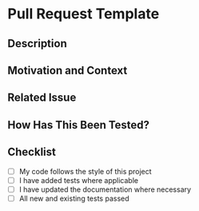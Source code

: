 # Pull Request Template

## Description
<!-- Please describe your changes in detail. -->

## Motivation and Context
<!-- Why is this change required? What problem does it solve? -->

## Related Issue
<!-- If this PR addresses an open issue, link to it here. -->

## How Has This Been Tested?
<!-- Please describe how you tested your changes. -->

## Checklist
- [ ] My code follows the style of this project
- [ ] I have added tests where applicable
- [ ] I have updated the documentation where necessary
- [ ] All new and existing tests passed
